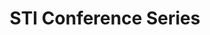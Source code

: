 ---
dateStart: 2012-09-05
dateEnd: 2012-09-08
title: "STI Conference Series"
venue: "STI Conference Series"
organizer: "Vincent Larivière"
credit: "Places & Spaces"
city: "Montréal"
state: "Québec"
country: Canada 
pdfLink:
venueImages:
 - sm: image01.sm.jpg
   lg: image01.lg.jpg
 - sm: image02.sm.jpg
   lg: image02.lg.jpg
---